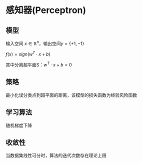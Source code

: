 # 感知器(Perceptron)

## 模型
输入空间 $x \in \mathbb R^n$，输出空间$y = \{+1, -1\}$

$f(x) = sign(w^T \cdot x + b)$

其中分离超平面S：$w^T \cdot x + b = 0$

## 策略
最小化误分类点到超平面的距离，该模型的损失函数为经验风险函数

## 学习算法
随机梯度下降

## 收敛性
当数据集线性可分时，算法的迭代次数存在理论上限